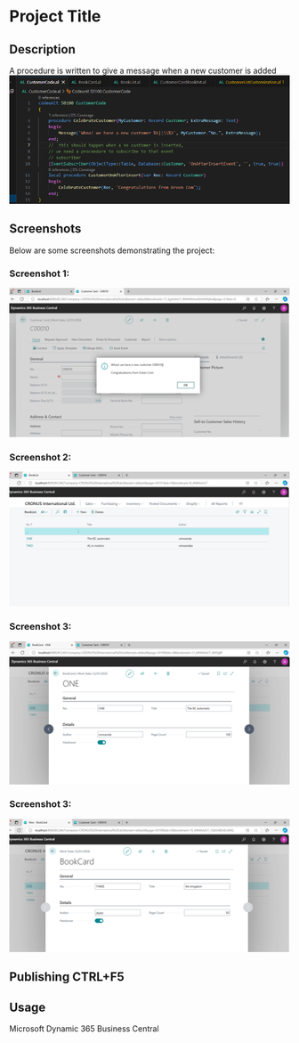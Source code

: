 # Project Title

## Description
A procedure is written to give a message when a new customer is added
![Screenshot 0](images/GCOM5.PNG)


## Screenshots
Below are some screenshots demonstrating the project:

### Screenshot 1:
![Screenshot 1](images/GCOM1.PNG)

### Screenshot 2:
![Screenshot 2](images/GCOM2.PNG)

### Screenshot 3:
![Screenshot 3](images/GCOM3.PNG)

### Screenshot 3:
![Screenshot 3](images/gcom4.PNG)


## Publishing CTRL+F5

## Usage
Microsoft Dynamic 365 Business Central

